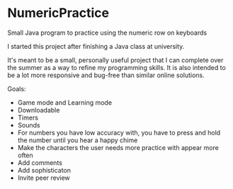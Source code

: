 # NumericPractice
Small Java program to practice using the numeric row on keyboards

I started this project after finishing a Java class at university. 

It's meant to be a small, personally useful project that I can complete over the summer as a way to refine my programming skills. It is also intended to be a lot more responsive and bug-free than similar online solutions.

Goals:
- Game mode and Learning mode
- Downloadable
- Timers
- Sounds
- For numbers you have low accuracy with, you have to press and hold the number until you hear a happy chime
- Make the characters the user needs more practice with appear more often
- Add comments 
- Add sophisticaton
- Invite peer review
